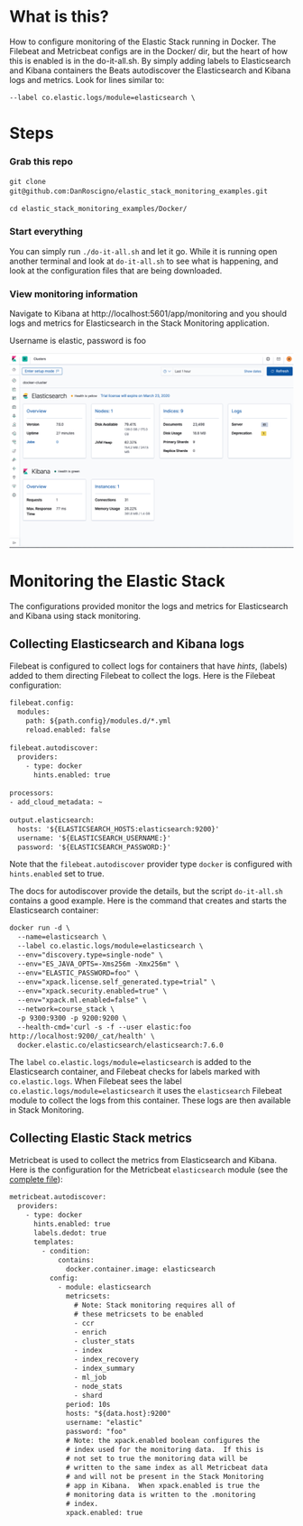 # What is this?
How to configure monitoring of the Elastic Stack running in Docker.  The Filebeat and Metricbeat configs are in the Docker/ dir, but the heart of how this is enabled is in the do-it-all.sh.  By simply adding labels to Elasticsearch and Kibana containers the Beats autodiscover the Elasticsearch and Kibana logs and metrics.  Look for lines similar to:
```
--label co.elastic.logs/module=elasticsearch \
```

# Steps

### Grab this repo
`git clone git@github.com:DanRoscigno/elastic_stack_monitoring_examples.git`

`cd elastic_stack_monitoring_examples/Docker/`

### Start everything

You can simply run `./do-it-all.sh` and let it go.  While it is running 
open another terminal and look at `do-it-all.sh` to see what is 
happening, and look at the configuration files that are being downloaded.

### View monitoring information

Navigate to Kibana at http://localhost:5601/app/monitoring and you should
logs and metrics for Elasticsearch in the Stack Monitoring application.

Username is elastic, password is foo

![Stack Monitoring](Docker/StackMonitoring.png)


# Monitoring the Elastic Stack
The configurations provided monitor the logs and metrics for
Elasticsearch and Kibana using stack monitoring.

## Collecting Elasticsearch and Kibana logs
Filebeat is configured to collect logs for containers that have *hints*,
(labels) added to them directing Filebeat to collect the logs.  Here
is the Filebeat configuration:
```
filebeat.config:
  modules:
    path: ${path.config}/modules.d/*.yml
    reload.enabled: false

filebeat.autodiscover:
  providers:
    - type: docker
      hints.enabled: true

processors:
- add_cloud_metadata: ~

output.elasticsearch:
  hosts: '${ELASTICSEARCH_HOSTS:elasticsearch:9200}'
  username: '${ELASTICSEARCH_USERNAME:}'
  password: '${ELASTICSEARCH_PASSWORD:}'
```

Note that the `filebeat.autodiscover` provider type `docker` 
is configured with `hints.enabled` set to true.

The docs for autodiscover provide the details, but the script
`do-it-all.sh` contains a good example.  Here is the command
that creates and starts the Elasticsearch container:

```
docker run -d \
  --name=elasticsearch \
  --label co.elastic.logs/module=elasticsearch \
  --env="discovery.type=single-node" \
  --env="ES_JAVA_OPTS=-Xms256m -Xmx256m" \
  --env="ELASTIC_PASSWORD=foo" \
  --env="xpack.license.self_generated.type=trial" \
  --env="xpack.security.enabled=true" \
  --env="xpack.ml.enabled=false" \
  --network=course_stack \
  -p 9300:9300 -p 9200:9200 \
  --health-cmd='curl -s -f --user elastic:foo http://localhost:9200/_cat/health' \
  docker.elastic.co/elasticsearch/elasticsearch:7.6.0
```

The `label` `co.elastic.logs/module=elasticsearch` is added to the 
Elasticsearch container, and Filebeat checks for labels marked
with `co.elastic.logs`.  When Filebeat sees the label
`co.elastic.logs/module=elasticsearch` it uses the `elasticsearch`
Filebeat module to collect the logs from this container.  These logs are
then available in Stack Monitoring.

## Collecting Elastic Stack metrics

Metricbeat is used to collect the metrics from Elasticsearch and Kibana.
Here is the configuration for the Metricbeat `elasticsearch` module (see the [complete file](https://github.com/DanRoscigno/elastic_stack_monitoring_examples/blob/master/Docker/metricbeat.docker.yml)):
```
metricbeat.autodiscover:
  providers:
    - type: docker
      hints.enabled: true
      labels.dedot: true
      templates:
        - condition:
            contains:
              docker.container.image: elasticsearch
          config:
            - module: elasticsearch
              metricsets:
                # Note: Stack monitoring requires all of
                # these metricsets to be enabled
                - ccr
                - enrich
                - cluster_stats
                - index
                - index_recovery
                - index_summary
                - ml_job
                - node_stats
                - shard
              period: 10s
              hosts: "${data.host}:9200"
              username: "elastic"
              password: "foo"
              # Note: the xpack.enabled boolean configures the
              # index used for the monitoring data.  If this is 
              # not set to true the monitoring data will be 
              # written to the same index as all Metricbeat data
              # and will not be present in the Stack Monitoring 
              # app in Kibana.  When xpack.enabled is true the 
              # monitoring data is written to the .monitoring 
              # index.
              xpack.enabled: true
```

